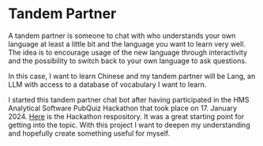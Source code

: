 # Tandem Partner

A tandem partner is someone to chat with who understands your own language at least a little bit and the language you want to learn very well. The idea is to encourage usage of the new language through interactivity and the possibility to switch back to your own language to ask questions.

In this case, I want to learn Chinese and my tandem partner will be Lang, an LLM with access to a database of vocabulary I want to learn.

I started this tandem partner chat bot after having participated in the HMS Analytical Software PubQuiz Hackathon that took place on 17. January 2024. [Here](https://github.com/HMS-Analytical-Software/Hackathon-Pubquiz) is the Hackathon respository.
It was a great starting point for getting into the topic. With this project I want to deepen my understanding and hopefully create something useful for myself.
